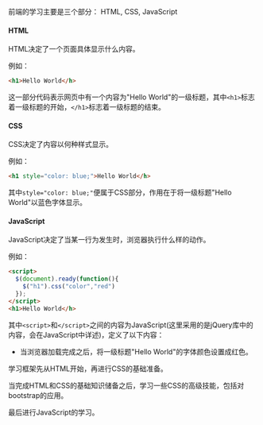 前端的学习主要是三个部分：
HTML, CSS, JavaScript

#### HTML
HTML决定了一个页面具体显示什么内容。

例如：

```html
<h1>Hello World</h>
```

这一部分代码表示网页中有一个内容为"Hello World"的一级标题，其中`<h1>`标志着一级标题的开始，`</h1>`标志着一级标题的结束。

#### CSS
CSS决定了内容以何种样式显示。

例如：

```html
<h1 style="color: blue;">Hello World</h>
```

其中`style="color: blue;"`便属于CSS部分，作用在于将一级标题"Hello World"以蓝色字体显示。

#### JavaScript
JavaScript决定了当某一行为发生时，浏览器执行什么样的动作。

例如：

```html
<script>
  $(document).ready(function(){
    $("h1").css("color","red")
  });
</script>
<h1>Hello World</h>
```

其中`<script>`和`</script>`之间的内容为JavaScript(这里采用的是jQuery库中的内容，会在JavaScript中详述)，定义了以下内容：

* 当浏览器加载完成之后，将一级标题"Hello World"的字体颜色设置成红色。

学习框架先从HTML开始，再进行CSS的基础准备。

当完成HTML和CSS的基础知识储备之后，学习一些CSS的高级技能，包括对bootstrap的应用。

最后进行JavaScript的学习。
